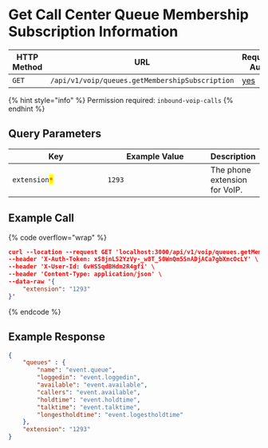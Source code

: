 # Get Call Center Queue Membership Subscription Information

<table><thead><tr><th width="163">HTTP Method</th><th width="337">URL</th><th>Requires Auth</th></tr></thead><tbody><tr><td><code>GET</code></td><td><code>/api/v1/voip/queues.getMembershipSubscription</code></td><td><a href="../../../authentication-endpoints/">yes</a></td></tr></tbody></table>

{% hint style="info" %}
Permission required: `inbound-voip-calls`
{% endhint %}

## Query Parameters

<table><thead><tr><th width="205.33333333333331">Key</th><th width="231">Example Value</th><th>Description</th></tr></thead><tbody><tr><td><code>extension</code><mark style="color:red;"><code>*</code></mark></td><td><code>1293</code></td><td>The phone extension for VoIP.</td></tr></tbody></table>

## Example Call

{% code overflow="wrap" %}
```json
curl --location --request GET 'localhost:3000/api/v1/voip/queues.getMembershipSubscription' \
--header 'X-Auth-Token: xS8jnLS2YzVy-_w8T_S0WnQm5SnADjACa7gbXmcOcLY' \
--header 'X-User-Id: 6vHSSqdBHdm2R4gfi' \
--header 'Content-Type: application/json' \
--data-raw '{
    "extension": "1293"
}'
```
{% endcode %}

## Example Response <a href="#example-result" id="example-result"></a>

```json
{
	"queues" : {
        "name": "event.queue",
        "loggedin": "event.loggedin",
        "available": "event.available",
        "callers": "event.available",
        "holdtime": "event.holdtime",
        "talktime": "event.talktime",
        "longestholdtime": "event.logestholdtime"
    },
	"extension": "1293"
}
```
